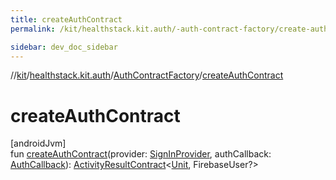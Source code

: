 ```yaml
---
title: createAuthContract
permalink: /kit/healthstack.kit.auth/-auth-contract-factory/create-auth-contract.html

sidebar: dev_doc_sidebar
---
```

//[kit](../../../index.html)/[healthstack.kit.auth](../index.html)/[AuthContractFactory](index.html)/[createAuthContract](create-auth-contract.html)



# createAuthContract



[androidJvm]\
fun [createAuthContract](create-auth-contract.html)(provider: [SignInProvider](../-sign-in-provider/index.html), authCallback: [AuthCallback](../-auth-callback/index.html)): [ActivityResultContract](https://developer.android.com/reference/kotlin/androidx/activity/result/contract/ActivityResultContract.html)&lt;[Unit](https://kotlinlang.org/api/latest/jvm/stdlib/kotlin/-unit/index.html), FirebaseUser?&gt;




